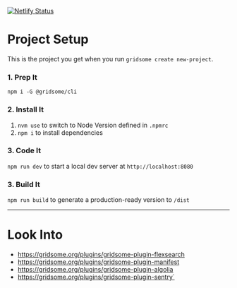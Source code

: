[![Netlify Status](https://api.netlify.com/api/v1/badges/69d1e3f8-1681-4e74-94ea-37a86d68325d/deploy-status)](https://app.netlify.com/sites/inspiring-einstein-dd637d/deploys)

# Project Setup

This is the project you get when you run `gridsome create new-project`.

### 1. Prep It

`npm i -G @gridsome/cli`

### 2. Install It

1. `nvm use` to switch to Node Version defined in `.npmrc`
2. `npm i` to install dependencies

### 3. Code It

`npm run dev` to start a local dev server at `http://localhost:8080`

### 3. Build It

`npm run build` to generate a production-ready version to `/dist`

---

# Look Into
 
 - https://gridsome.org/plugins/gridsome-plugin-flexsearch
 - https://gridsome.org/plugins/gridsome-plugin-manifest
 - https://gridsome.org/plugins/gridsome-plugin-algolia
 - https://gridsome.org/plugins/gridsome-plugin-sentry`